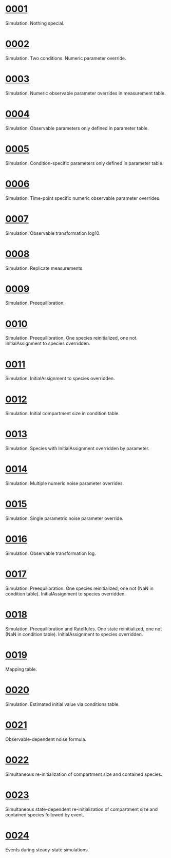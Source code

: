 # [0001](0001/)

Simulation. Nothing special.

# [0002](0002/)

Simulation. Two conditions. Numeric parameter override.

# [0003](0003/)

Simulation. Numeric observable parameter overrides in measurement table.

# [0004](0004/)

Simulation. Observable parameters only defined in parameter table.

# [0005](0005/)

Simulation. Condition-specific parameters only defined in parameter table.

# [0006](0006/)

Simulation. Time-point specific numeric observable parameter overrides.

# [0007](0007/)

Simulation. Observable transformation log10.

# [0008](0008/)

Simulation. Replicate measurements.

# [0009](0009/)

Simulation. Preequilibration.

# [0010](0010/)

Simulation. Preequilibration. One species reinitialized, one not. InitialAssignment to species overridden.

# [0011](0011/)

Simulation. InitialAssignment to species overridden.

# [0012](0012/)

Simulation. Initial compartment size in condition table.

# [0013](0013/)

Simulation. Species with InitialAssignment overridden by parameter.

# [0014](0014/)

Simulation. Multiple numeric noise parameter overrides.

# [0015](0015/)

Simulation. Single parametric noise parameter override.

# [0016](0016/)

Simulation. Observable transformation log.

# [0017](0017/)

Simulation. Preequilibration. One species reinitialized, one not (NaN in condition table). InitialAssignment to species overridden.

# [0018](0018/)

Simulation. Preequilibration and RateRules. One state reinitialized, one not (NaN in condition table). InitialAssignment to species overridden.

# [0019](0019/)

Mapping table.

# [0020](0020/)

Simulation. Estimated initial value via conditions table.

# [0021](0021/)

Observable-dependent noise formula.

# [0022](0022/)

Simultaneous re-initialization of compartment size and contained species.

# [0023](0023/)

Simultaneous state-dependent re-initialization of compartment size and contained species followed by event.

# [0024](0024/)

Events during steady-state simulations.

